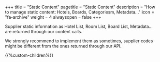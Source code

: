 +++
title = "Static Content"
pagetitle = "Static Content"
description = "How to manage static content: Hotels, Boards, Categoriesm, Metadata..."
icon = "fa-archive"
weight = 4
alwaysopen = false
+++


Supplier static information as Hotel List, Room List, Board List, Metadata... are returned through our content calls.

We strongly recommend to implement them as sometimes, supplier codes might be different from the ones returned through our API.


{{%custom-children%}}

